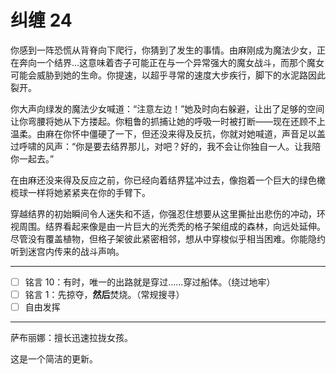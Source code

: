 # 纠缠 24

你感到一阵恐慌从背脊向下爬行，你猜到了发生的事情。由麻刚成为魔法少女，正在奔向一个结界...这意味着杏子可能正在与一个异常强大的魔女战斗，而那个魔女可能会威胁到她的生命。你提速，以超乎寻常的速度大步疾行，脚下的水泥路因此裂开。

你大声向绿发的魔法少女喊道：“注意左边！”她及时向右躲避，让出了足够的空间让你弯腰将她从下方搂起。你粗鲁的抓捕让她的呼吸一时被打断——现在还顾不上温柔。由麻在你怀中僵硬了一下，但还没来得及反抗，你就对她喊道，声音足以盖过呼啸的风声：“你是要去结界那儿，对吧？好的，我不会让你独自一人。让我陪你一起去。”

在由麻还没来得及反应之前，你已经向着结界猛冲过去，像抱着一个巨大的绿色橄榄球一样将她紧紧夹在你的手臂下。

穿越结界的初始瞬间令人迷失和不适，你强忍住想要从这里撕扯出悲伤的冲动，环视周围。结界看起来像是由一片巨大的光秃秃的格子架组成的森林，向远处延伸。尽管没有覆盖植物，但格子架彼此紧密相邻，想从中穿梭似乎相当困难。你能隐约听到迷宫内传来的战斗声响。

---

- [ ] 铭言 10：有时，唯一的出路就是穿过……穿过船体。（绕过地牢）
- [ ] 铭言 1：先掠夺，**然后**焚烧。（常规搜寻）
- [ ] 自由发挥

---

萨布丽娜：擅长迅速拉拢女孩。

这是一个简洁的更新。

